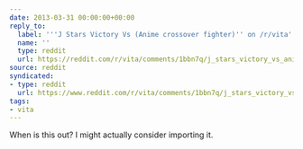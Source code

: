 ```yaml
---
date: 2013-03-31 00:00:00+00:00
reply_to:
  label: '''J Stars Victory Vs (Anime crossover fighter)'' on /r/vita'
  name: ''
  type: reddit
  url: https://reddit.com/r/vita/comments/1bbn7q/j_stars_victory_vs_anime_crossover_fighter/
source: reddit
syndicated:
- type: reddit
  url: https://www.reddit.com/r/vita/comments/1bbn7q/j_stars_victory_vs_anime_crossover_fighter/c95q3sb/
tags:
- vita
---
```


When is this out? I might actually consider importing it.